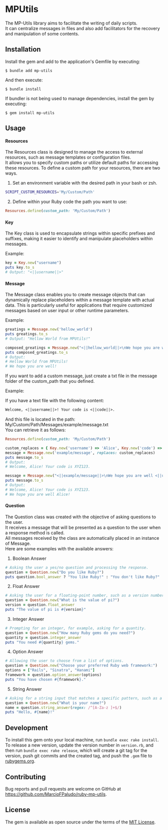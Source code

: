 # MPUtils

The MP-Utils library aims to facilitate the writing of daily scripts.  
It can centralize messages in files and also add facilitators for the recovery and manipulation of some contents.

## Installation

Install the gem and add to the application's Gemfile by executing:

    $ bundle add mp-utils
    
And then execute:

    $ bundle install

If bundler is not being used to manage dependencies, install the gem by executing:

    $ gem install mp-utils

## Usage

#### Resources

The Resources class is designed to manage the access to external resources, such as message templates or configuration files.  
It allows you to specify custom paths or utilize default paths for accessing these resources.
To define a custom path for your resources, there are two ways.

1. Set an environment variable with the desired path in your bash or zsh.
```bash
SCRIPT_CUSTOM_RESOURCES='My/Custom/Path'
```
2. Define within your Ruby code the path you want to use:
```ruby
Resources.define(custom_path: 'My/Custom/Path')
```

#### Key

The Key class is used to encapsulate strings within specific prefixes and suffixes, making it easier to identify and manipulate placeholders within messages.

Example:

```ruby
key = Key.new("username")
puts key.to_s
# Output: "<||username||>"
```

#### Message

The Message class enables you to create message objects that can dynamically replace placeholders within a message template with actual data. This is particularly useful for applications that require customized messages based on user input or other runtime parameters.

Example:

```ruby
greatings = Message.new('hellow_world')
puts greatings.to_s
# Output: "Hellow World from MPUtils!"

composed_greatings = Message.new("<||hellow_world||>\nWe hope you are well!")
puts composed_greatings.to_s
# Output: 
# Hellow World from MPUtils!
# We hope you are well!
```

If you want to add a custom message, just create a txt file in the message folder of the custom_path that you defined.

Example:

If you have a text file with the following content:

```txt
Welcome, <||username||>! Your code is <||code||>.
```
And this file is located in the path: My/Custom/Path/Messages/example/message.txt  
You can retrieve it as follows:

```ruby
Resources.define(custom_path: 'My/Custom/Path')

custom_replaces = { Key.new('username') => 'Alice', Key.new('code') => 'XYZ123'}
message = Message.new('example/message', replaces: custom_replaces)
puts message.to_s
# Output: 
# Welcome, Alice! Your code is XYZ123.

message = Message.new("<||example/message||>\nWe hope you are well <||username||>!", replaces: custom_replaces)
puts message.to_s
# Output: 
# Welcome, Alice! Your code is XYZ123.
# We hope you are well Alice!
```

#### Question

The Question class was created with the objective of asking questions to the user.  
It receives a message that will be presented as a question to the user when a response method is called.  
All messages received by the class are automatically placed in an instance of Message.  
Here are some examples with the available answers:

1. Boolean Answer

```ruby
# Asking the user a yes/no question and processing the response.
question = Question.new("Do you like Ruby?")
puts question.bool_answer ? "You like Ruby!" : "You don't like Ruby?"
````

2. Float Answer

```ruby
# Asking the user for a floating-point number, such as a version number.
question = Question.new("What is the value of pi?")
version = question.float_answer 
puts "The value of pi is #{version}"
```

3. Integer Answer

```ruby
# Prompting for an integer, for example, asking for a quantity.
question = Question.new("How many Ruby gems do you need?")
quantity = question.integer_answer
puts "You need #{quantity} gems."
```

4. Option Answer

```ruby
# Allowing the user to choose from a list of options.
question = Question.new("Choose your preferred Ruby web framework:")
options = ["Rails", "Sinatra", "Hanami"]
framework = question.option_answer(options)
puts "You have chosen #{framework}."
```

5. String Answer

```ruby
# Asking for a string input that matches a specific pattern, such as a name.
question = Question.new("What is your name?")
name = question.string_answer(regex: /^[A-Za-z ]+$/)
puts "Hello, #{name}!"
```

## Development

To install this gem onto your local machine, run `bundle exec rake install`. To release a new version, update the version number in `version.rb`, and then run `bundle exec rake release`, which will create a git tag for the version, push git commits and the created tag, and push the `.gem` file to [rubygems.org](https://rubygems.org).

## Contributing

Bug reports and pull requests are welcome on GitHub at https://github.com/MarcioFPaludo/ruby-mp-utils.

## License

The gem is available as open source under the terms of the [MIT License](https://opensource.org/licenses/MIT).
